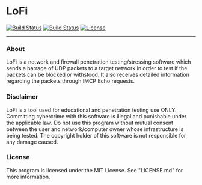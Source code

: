 # LoFi

[![Build Status](https://img.shields.io/github/forks/sketchedgrey/LoFi.svg)](https://github.com/sketchedgrey/LoFi)
[![Build Status](https://img.shields.io/github/stars/sketchedgrey/LoFi.svg)](https://github.com/sketchedgrey/LoFi)
[![License](https://img.shields.io/github/license/sketchedgrey/LoFi.svg)](https://github.com/sketchedgrey/LoFi)

------------------------------------------------------------------------

### About
LoFi is a network and firewall penetration testing/stressing software which sends a barrage of UDP packets to a target network in order to test if the packets can be blocked or withstood. It also receives detailed information regarding the packets through IMCP Echo requests.

### Disclaimer
LoFi is a tool used for educational and penetration testing use ONLY. Committing cybercrime with this software is illegal and punishable under the applicable law. Do not use this program without mutual consent between the user and network/computer owner whose infrastructure is being tested. The copyright holder of this software is not responsible for any damage caused.

### License
This program is licensed under the MIT License. See "LICENSE.md" for more information.
